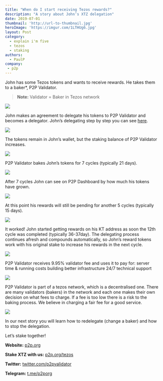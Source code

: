 ```yaml
---
title: "When do I start receiving Tezos rewards?"
description: "A story about John’s XTZ delegation"
date: 2019-07-01
thumbnail: 'http://url-to-thumbnail.jpg'
heroImage: 'https://imgur.com/1LTHUg6.jpg'
layout: Post
category:
  - explain i'm five
  - tezos
  - staking
authors:
  - PaulP
company:
 - p2p
---
```

John has some Tezos tokens and wants to receive rewards. He takes them to a baker*, P2P Validator. 
> **Note:** Validator = Baker in Tezos network

![](https://live.staticflickr.com/65535/48350672587_d30bd4863d_o.jpg)

John makes an agreement to delegate his tokens to P2P Validator and becomes a delegator. 
John’s delegating step by step you can see [here](https://p2p.org/tezos#delegating).

![](https://live.staticflickr.com/65535/48350672282_fcfe69097a_o.jpg)

The tokens remain in John’s wallet, but the staking balance of P2P Validator increases.

![](https://live.staticflickr.com/65535/48350672032_8f7ff04999_o.jpg)

P2P Validator bakes John’s tokens for 7 cycles (typically 21 days). 

![](https://live.staticflickr.com/65535/48350540106_28a8759a9e_o.jpg)

After 7 cycles John can see on P2P Dashboard by how much his tokens have grown. 

![](https://live.staticflickr.com/65535/48350672212_e10e75449a_o.jpg)

At this point his rewards will still be pending for another 5 cycles (typically 15 days).
  
![](https://live.staticflickr.com/65535/48350539756_bd3711b8fa_o.jpg)

It worked! 
John started getting rewards on his KT address as soon the 12th cycle was completed (typically 36-37day). The delegating process continues afresh and compounds automatically, so John’s reward tokens work with his original stake to increase his rewards in the next cycle.

![](https://live.staticflickr.com/65535/48350539961_c19cf98100_o.jpg)
 
P2P Validator receives 9.95% validator fee and uses it to pay for:
server time & running costs
building better infrastructure 
24/7 technical support

![](https://live.staticflickr.com/65535/47628279761_3027f0158b_h.jpg)

P2P Validator is part of a tezos network, which is a decentralised one. There are many validators (bakers) in the network and each one makes their own decision on what fees to charge. If a fee is too low there is a risk to the baking process. 
We believe in charging a fair fee for a good service.

![](https://live.staticflickr.com/65535/48350540051_5855cfab9d_o.jpg)

In our next story you will learn how to redelegate (change a baker) and how to stop the delegation.

Let’s stake together!

**Website:** [p2p.org](https://p2p.org/?utm_source=Tezos1post&utm_medium=creds_link&utm_campaign=blog)

**Stake XTZ with us:** [p2p.org/tezos](https://p2p.org/tezos)

**Twitter:** [twitter.com/p2pvalidator](http://twitter.com/p2pvalidator)

**Telegram:** [t.me/p2porg](http://t.me/p2porg)




